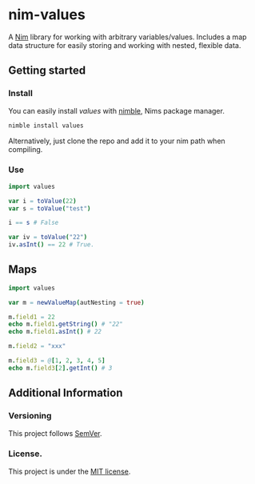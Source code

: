# nim-values

A [Nim](http://nim-lang.org) library for working with arbitrary variables/values.
Includes a map data structure for easily storing and working with nested, flexible data. 

## Getting started

### Install

You can easily install *values* with [nimble](https://github.com/nim-lang/nimble), Nims package manager.

```bash
nimble install values
```

Alternatively, just clone the repo and add it to your nim path when compiling.

### Use

```nim
import values

var i = toValue(22)
var s = toValue("test")

i == s # False

var iv = toValue("22")
iv.asInt() == 22 # True.
```

## Maps

```nim
import values

var m = newValueMap(autNesting = true)

m.field1 = 22
echo m.field1.getString() # "22"
echo m.field1.asInt() # 22

m.field2 = "xxx"

m.field3 = @[1, 2, 3, 4, 5]
echo m.field3[2].getInt() # 3
```

## Additional Information

### Versioning

This project follows [SemVer](semver.org).

### License.

This project is under the [MIT license](https://opensource.org/licenses/MIT).

